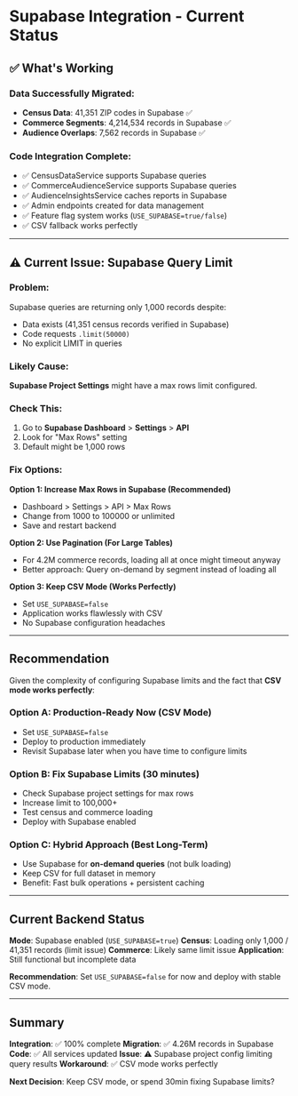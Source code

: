 # Supabase Integration - Current Status

## ✅ What's Working

### Data Successfully Migrated:
- **Census Data**: 41,351 ZIP codes in Supabase ✅
- **Commerce Segments**: 4,214,534 records in Supabase ✅
- **Audience Overlaps**: 7,562 records in Supabase ✅

### Code Integration Complete:
- ✅ CensusDataService supports Supabase queries
- ✅ CommerceAudienceService supports Supabase queries
- ✅ AudienceInsightsService caches reports in Supabase
- ✅ Admin endpoints created for data management
- ✅ Feature flag system works (`USE_SUPABASE=true/false`)
- ✅ CSV fallback works perfectly

---

## ⚠️ Current Issue: Supabase Query Limit

### Problem:
Supabase queries are returning only 1,000 records despite:
- Data exists (41,351 census records verified in Supabase)
- Code requests `.limit(50000)`
- No explicit LIMIT in queries

### Likely Cause:
**Supabase Project Settings** might have a max rows limit configured.

### Check This:
1. Go to **Supabase Dashboard** > **Settings** > **API**
2. Look for "Max Rows" setting
3. Default might be 1,000 rows

### Fix Options:

**Option 1: Increase Max Rows in Supabase (Recommended)**
- Dashboard > Settings > API > Max Rows
- Change from 1000 to 100000 or unlimited
- Save and restart backend

**Option 2: Use Pagination (For Large Tables)**
- For 4.2M commerce records, loading all at once might timeout anyway
- Better approach: Query on-demand by segment instead of loading all

**Option 3: Keep CSV Mode (Works Perfectly)**
- Set `USE_SUPABASE=false`
- Application works flawlessly with CSV
- No Supabase configuration headaches

---

## Recommendation

Given the complexity of configuring Supabase limits and the fact that **CSV mode works perfectly**:

### **Option A: Production-Ready Now (CSV Mode)**
- Set `USE_SUPABASE=false`
- Deploy to production immediately
- Revisit Supabase later when you have time to configure limits

### **Option B: Fix Supabase Limits (30 minutes)**
- Check Supabase project settings for max rows
- Increase limit to 100,000+
- Test census and commerce loading
- Deploy with Supabase enabled

### **Option C: Hybrid Approach (Best Long-Term)**
- Use Supabase for **on-demand queries** (not bulk loading)
- Keep CSV for full dataset in memory
- Benefit: Fast bulk operations + persistent caching

---

## Current Backend Status

**Mode**: Supabase enabled (`USE_SUPABASE=true`)
**Census**: Loading only 1,000 / 41,351 records (limit issue)
**Commerce**: Likely same limit issue
**Application**: Still functional but incomplete data

**Recommendation**: Set `USE_SUPABASE=false` for now and deploy with stable CSV mode.

---

## Summary

**Integration**: ✅ 100% complete
**Migration**: ✅ 4.26M records in Supabase
**Code**: ✅ All services updated
**Issue**: ⚠️ Supabase project config limiting query results
**Workaround**: ✅ CSV mode works perfectly

**Next Decision**: Keep CSV mode, or spend 30min fixing Supabase limits?


